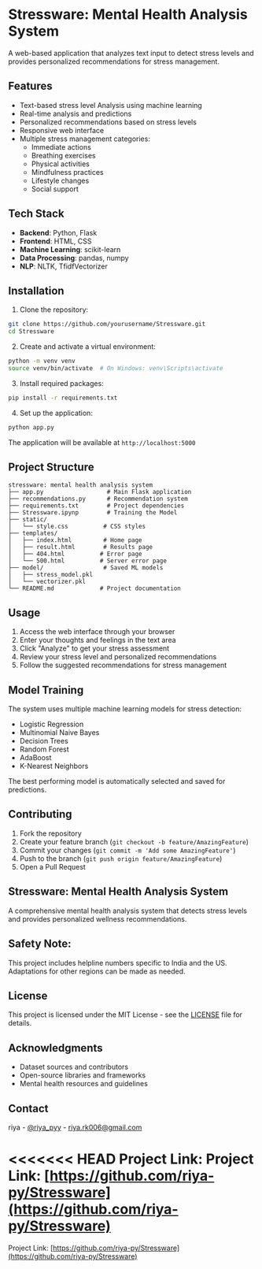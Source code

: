 # Stressware: Mental Health Analysis System

A web-based application that analyzes text input to detect stress levels and provides personalized recommendations for stress management.

## Features  

- Text-based stress level Analysis using machine learning
- Real-time analysis and predictions
- Personalized recommendations based on stress levels
- Responsive web interface
- Multiple stress management categories:
  - Immediate actions
  - Breathing exercises
  - Physical activities
  - Mindfulness practices
  - Lifestyle changes
  - Social support 

## Tech Stack

- **Backend**: Python, Flask
- **Frontend**: HTML, CSS
- **Machine Learning**: scikit-learn
- **Data Processing**: pandas, numpy
- **NLP**: NLTK, TfidfVectorizer

## Installation

1. Clone the repository:
```bash
git clone https://github.com/yourusername/Stressware.git
cd Stressware
```

2. Create and activate a virtual environment:
```bash
python -m venv venv
source venv/bin/activate  # On Windows: venv\Scripts\activate
```

3. Install required packages:
```bash
pip install -r requirements.txt
```

4. Set up the application:
```bash
python app.py
```

The application will be available at `http://localhost:5000`

## Project Structure

```
stressware: mental health analysis system
├── app.py                  # Main Flask application
├── recommendations.py      # Recommendation system
├── requirements.txt        # Project dependencies
├── Stressware.ipynp        # Training the Model
├── static/
│   └── style.css          # CSS styles
├── templates/
│   ├── index.html         # Home page
│   ├── result.html        # Results page
│   ├── 404.html          # Error page
│   └── 500.html          # Server error page
├── model/                 # Saved ML models
│   ├── stress_model.pkl
│   └── vectorizer.pkl
└── README.md             # Project documentation
```

## Usage

1. Access the web interface through your browser
2. Enter your thoughts and feelings in the text area
3. Click "Analyze" to get your stress assessment
4. Review your stress level and personalized recommendations
5. Follow the suggested recommendations for stress management

## Model Training

The system uses multiple machine learning models for stress detection:
- Logistic Regression
- Multinomial Naive Bayes
- Decision Trees
- Random Forest
- AdaBoost
- K-Nearest Neighbors

The best performing model is automatically selected and saved for predictions.

## Contributing

1. Fork the repository
2. Create your feature branch (`git checkout -b feature/AmazingFeature`)
3. Commit your changes (`git commit -m 'Add some AmazingFeature'`)
4. Push to the branch (`git push origin feature/AmazingFeature`)
5. Open a Pull Request


## Stressware: Mental Health Analysis System
A comprehensive mental health analysis system that detects stress levels and provides personalized wellness recommendations.

## Safety Note:
This project includes helpline numbers specific to India and the US. Adaptations for other regions can be made as needed.


## License

This project is licensed under the MIT License - see the [LICENSE](LICENSE) file for details.

## Acknowledgments

- Dataset sources and contributors
- Open-source libraries and frameworks
- Mental health resources and guidelines

## Contact

riya - [@riya_pyy](https://twitter.com/riya_pyy) - riya.rk006@gmail.com

<<<<<<< HEAD
Project Link: Project Link: [https://github.com/riya-py/Stressware](https://github.com/riya-py/Stressware)
=======
Project Link: [https://github.com/riya-py/Stressware](https://github.com/riya-py/Stressware)
